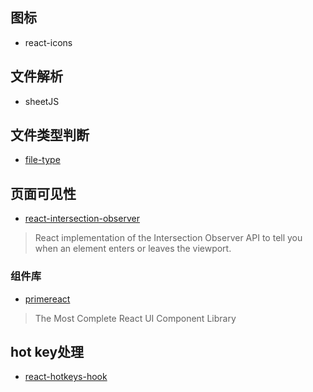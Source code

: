 ## 图标
- react-icons

## 文件解析
- sheetJS

## 文件类型判断
- [file-type](https://github.com/sindresorhus/file-type)

## 页面可见性
- [react-intersection-observer](https://github.com/thebuilder/react-intersection-observer)
> React implementation of the Intersection Observer API to tell you when an element enters or leaves the viewport.

### 组件库
- [primereact](https://github.com/primefaces/primereact)
> The Most Complete React UI Component Library


## hot key处理
- [react-hotkeys-hook](https://github.com/JohannesKlauss/react-hotkeys-hook)
